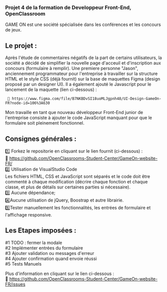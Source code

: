 ### Projet 4 de la formation de Developpeur Front-End, OpenClassroom

GAME ON est une société spécialisée dans les conférences et les concours de jeux.

## Le projet :
Après l'étude de commentaires négatifs de la part de certains utilisateurs, la société a décidé de simplifier la nouvelle page d'acceuil et d'inscription aux concours (formulaire à remplir).
Une premiere personne "Jason", anciennement programmateur pour l'entreprise à travailler sur la structure HTML et le style CSS (déjà fournit) sur la base de maquettes Figma (design proposé par un designer UI). Il a également ajouté le Javascript pour le lancement de la maquette (lien ci-dessous) :

     🔗 https://www.figma.com/file/B7NKBDvSI18uoMLJgpnh48/UI-Design-GameOn-FR?node-id=106%3A630

Mon travaille en tant que nouveau développeur Front-End junior de l'entreprise consiste à ajouter le code JavaScript manquant pour que le formulaire soit pleinement fonctionnel.

## Consignes générales :

1️⃣ Forkez le repositorie en cliquant sur le lien fournit (ci-dessous) :<br/>
    🔗 https://github.com/OpenClassrooms-Student-Center/GameOn-website-FR/ <br/>
2️⃣ Utilisation de VisualStudio Code<br/>
Les fichiers HTML, CSS et JavaScript sont séparés et le code doit être commenté à chaque modification (décrire chaque fonction et chaque classe, et plus de détails sur certaines parties si nécessaire).<br/>
3️⃣ Aucune dépendance;<br/>
4️⃣Aucune utilisation de jQuery, Boostrap et autre librairie.<br/>
5️⃣Tester manuellement les fonctionnalités, les entrées de formulaire et l'affichage responsive.<br/>

## Les Etapes imposées :

#1 TODO : fermer la modale <br/>
#2 Implémenter entrées du formulaire <br/>
#3 Ajouter validation ou messages d'erreur <br/>
#4 Ajouter confirmation quand envoie réussi <br/>
#5 Tests Manuels <br/>

Plus d'information en cliquant sur le lien ci-dessous : <br/>
 🔗 https://github.com/OpenClassrooms-Student-Center/GameOn-website-FR/issues <br/>

